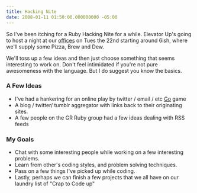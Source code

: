 ```yaml
---
title: Hacking Nite
date: 2008-01-11 01:50:00.000000000 -05:00
---
```

So I've been itching for a Ruby Hacking Nite for a while. Elevator Up's going to host a night at our [offices](http://maps.google.com/maps?f=q&hl=en&geocode=&time=&date=&ttype=&q=201+E+Washington+Ave,+Zeeland,+MI+49464&sll=43.416605,-85.582686&sspn=0.007871,0.017037&ie=UTF8&ll=42.813993,-86.014001&spn=0.007949,0.017037&z=16&iwloc=addr&om=1) on Tues the 22nd starting around 6ish, where we'll supply some Pizza, Brew and Dew.

We'll toss up a few ideas and then just choose something that seems interesting to work on. Don't feel intimidated if you're not pure awesomeness with the language. But I do suggest you know the basics.

### A Few Ideas

* I've had a hankering for an online play by twitter / email / etc [Go](http://en.wikipedia.org/wiki/Go_%28board_game%29) game
* A blog / twitter/ tumblr aggregator with links back to their originating sites.
* A few people on the GR Ruby group had a few ideas dealing with RSS feeds

### My Goals

* Chat with some interesting people while working on a few interesting problems.
* Learn from other's coding styles, and problem solving techniques.
* Pass on a few things I've picked up while coding.
* Lastly, perhaps we can finish a few projects that we all have on our laundry list of "Crap to Code up"
